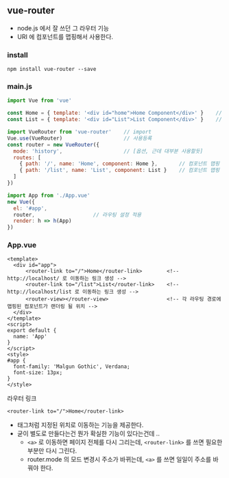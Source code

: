 ## vue-router

- node.js 에서 잘 쓰던 그 라우터 기능
- URI 에 컴포넌트를 맵핑해서 사용한다.

### install
```
npm install vue-router --save
```

### main.js
```js
import Vue from 'vue'

const Home = { template: '<div id="home">Home Component</div>' }    // 임시 컴포넌트
const List = { template: '<div id="List">List Component</div>' }    // 임시 컴포넌트

import VueRouter from 'vue-router'    // import
Vue.use(VueRouter)                    // 사용등록
const router = new VueRouter({
  mode: 'history',                    // [옵션, 근데 대부분 사용할듯]
  routes: [
    { path: '/', name: 'Home', component: Home },       // 컴포넌트 맵핑
    { path: '/list', name: 'List', component: List }    // 컴포넌트 맵핑
  ]
})

import App from './App.vue'
new Vue({
  el: '#app',
  router,                   // 라우팅 설정 적용
  render: h => h(App)
})
```

### App.vue
```vue
<template>
  <div id="app">
      <router-link to="/">Home</router-link>        <!-- http://localhost/ 로 이동하는 링크 생성 -->
      <router-link to="/list">List</router-link>    <!-- http://localhost/list 로 이동하는 링크 생성 -->
      <router-view></router-view>                   <!-- 각 라우팅 경로에 맵핑된 컴포넌트가 랜더링 될 위치 -->
  </div>
</template>
<script>
export default {
  name: 'App'
}
</script>
<style>
#app {
  font-family: 'Malgun Gothic', Verdana;
  font-size: 13px;
}
</style>
```

라우터 링크
```vue
<router-link to="/">Home</router-link>
```
- <a> 태그처럼 지정된 위치로 이동하는 기능을 제공한다.
- 굳이 별도로 만들다는건 뭔가 확실한 기능이 있다는건데 ..
  - ``<a>`` 로 이동하면 페이지 전체를 다시 그리는데, ``<router-link>`` 를 쓰면 필요한 부분만 다시 그린다.
  - router.mode 의 모드 변경시 주소가 바뀌는데, ``<a>`` 를 쓰면 일일이 주소를 바꿔야 한다.
